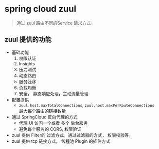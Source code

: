 # spring cloud zuul
> 通过 zuul 路由不同的Service 请求方式。

## zuul 提供的功能

- 基础功能
  1. 权限认证
  1. Insights
  1. 压力测试
  1. 动态路由
  1. 服务迁移
  1. 负载均衡
  1. 安全， 静态响应处理，主动流量管理
- 配置提供
  - ```zuul.host.maxTotalConnections```, ```zuul.host.maxPerRouteConnections``` 最大每个路由的链接数量
- 通过 SpringCloud 反向代理的方式
  - 代理 UI 访问一个或者 多个 后台服务
  - 避免每个服务的 CORS, 权限验证
- zuul 提供 Filter的 过滤方式，通过过滤器的方式， 权限校验等。
- zuul 提供 tcp 链接方式， 线程池 Plugin 的插件方式
